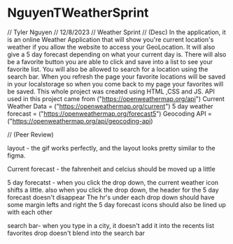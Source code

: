 # NguyenTWeatherSprint
// Tyler Nguyen
// 12/8/2023
// Weather Sprint
// (Desc) In the application, it is an online Weather Application that will show you're current location's weather if you allow the website to access your GeoLocation. It will also give a 5 day forecast depending on what your current day is. There will also be a favorite button you are able to click and save into a list to see your favorite list. You will also be allowed to search for a location using the search bar. When you refresh the page your favorite locations will be saved in your localstorage so when you come back to my page your favorites will be saved. 
This whole project was created using HTML ,CSS and JS.
API used in this project came from ("https://openweathermap.org/api")
Current Weather Data = ("https://openweathermap.org/current")
5 day weather forecast = ("https://openweathermap.org/forecast5")
Geocoding API = ("https://openweathermap.org/api/geocoding-api)

// (Peer Review)

layout - the gif works perfectly, and the layout looks pretty similar to the figma.

Current forecast - the fahrenheit and celcius should be moved up a little

5 day forecatst - when you click the drop down, the current weather icon shifts a little.
also when you click the drop down, the header for the 5 day forecast doesn't disappear
The hr's under each drop down should have some margin lefts and right
the 5 day forecast icons should also be lined up with each other

search bar- when you type in a city, it doesn't add it into the recents list
favorites drop doesn't blend into the search bar
